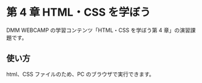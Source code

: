 # 第 4 章 HTML・CSS を学ぼう

DMM WEBCAMP の学習コンテンツ「HTML・CSS を学ぼう第 4 章」の演習課題です。

## 使い方

html、CSS ファイルのため、PC のブラウザで実行できます。
